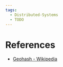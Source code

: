 ```yaml
---
tags:
  - Distributed-Systems
  - TODO
---
```


# References

- [Geohash - Wikipedia](https://en.wikipedia.org/wiki/Geohash)
